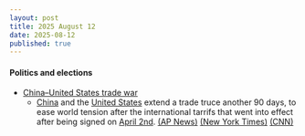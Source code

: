 ```yaml
---
layout: post
title: 2025 August 12
date: 2025-08-12
published: true
---
```



#### Politics and elections

* [China–United States trade war](https://en.wikipedia.org/wiki/China%E2%80%93United_States_trade_war "China–United States trade war")
  * [China](https://en.wikipedia.org/wiki/China "China") and the [United States](https://en.wikipedia.org/wiki/United_States "United States") extend a trade truce another 90 days, to ease world tension after the international tarrifs that went into effect after being signed on [April 2nd](https://en.wikipedia.org/wiki/Liberation_Day_tariffs "Liberation Day tariffs"). [(AP News)](https://apnews.com/article/trump-trade-tariffs-china-deadline-ad2c003e9a709a1dfdfc9a9fd3798baf) [(New York Times)](https://www.nytimes.com/2025/08/11/us/politics/us-china-trade-tariffs-deal.html) [(CNN)](https://www.cnn.com/2025/08/11/economy/us-china-tariff-extension)
